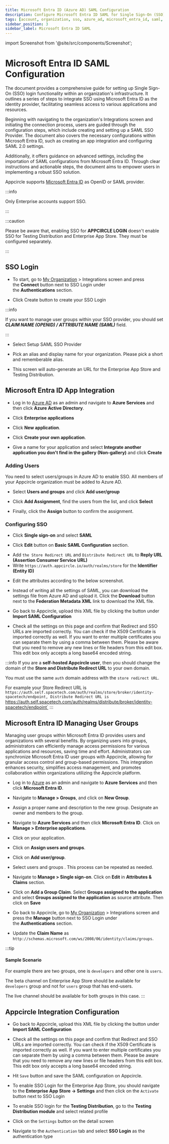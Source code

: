 ```yaml
---
title: Microsoft Entra ID (Azure AD) SAML Configuration
description: Configure Microsoft Entra ID SAML for Single Sign-On (SSO) in your app. A detailed guide to boost security and simplify user logins with Appcircle.
tags: [account, organization, sso, azure_ad, microsoft_entra_id, saml, configuration]
sidebar_position: 3
sidebar_label: Microsoft Entra ID SAML
---
```


import Screenshot from '@site/src/components/Screenshot';

# Microsoft Entra ID SAML Configuration

The document provides a comprehensive guide for setting up Single Sign-On (SSO) login functionality within an organization's infrastructure.
It outlines a series of steps to integrate SSO using Microsoft Entra ID as the identity provider, facilitating seamless access to various applications and resources.

Beginning with navigating to the organization's Integrations screen and initiating the connection process, users are guided through the configuration steps, which include creating and setting up a SAML SSO Provider.
The document also covers the necessary configurations within Microsoft Entra ID, such as creating an app integration and configuring SAML 2.0 settings.

Additionally, it offers guidance on advanced settings, including the importation of SAML configurations from Microsoft Entra ID.
Through clear instructions and actionable steps, the document aims to empower users in implementing a robust SSO solution.

Appcircle supports [Microsoft Entra ID](https://www.microsoft.com/en-us/security/business/identity-access/microsoft-entra-id) as OpenID or SAML provider.

:::info

Only Enterprise accounts support SSO.

:::

:::caution

Please be aware that, enabling SSO for **APPCIRCLE LOGIN** doesn't enable SSO for Testing Distribution and Enterprise App Store. They must be configured separately.

:::

## SSO Login

- To start, go to [My Organization](/account/my-organization) > Integrations screen and press the **Connect** button next to SSO Login under the **Authentications** section.

<Screenshot url='https://cdn.appcircle.io/docs/assets/sso-login1.png' />

- Click Create button to create your SSO Login

<Screenshot url='https://cdn.appcircle.io/docs/assets/sso-login2.png' />

:::info

If you want to manage user groups within your SSO provider, you should set **_CLAIM NAME (OPENID) / ATTRIBUTE NAME (SAML)_** field.

:::

- Select Setup SAML SSO Provider

<Screenshot url='https://cdn.appcircle.io/docs/assets/sso-login3.png' />

- Pick an alias and display name for your organization. Please pick a short and rememberable alias.

- This screen will auto-generate an URL for the Enterprise App Store and Testing Distribution.

<Screenshot url='https://cdn.appcircle.io/docs/assets/2777-sso-saml1-new.png' />

## Microsoft Entra ID App Integration

- Log in to [Azure AD](https://azure.microsoft.com/en-us/) as an admin and navigate to **Azure Services** and then click **Azure Active Directory**.

<Screenshot url='https://cdn.appcircle.io/docs/assets/azurecreateapp1.png' />

- Click **Enterprise applications**

<Screenshot url='https://cdn.appcircle.io/docs/assets/azurecreateapp2.png' />

- Click **New application**.

<Screenshot url='https://cdn.appcircle.io/docs/assets/azurecreateapp3.png' />

- Click **Create your own application**.

<Screenshot url='https://cdn.appcircle.io/docs/assets/azurecreateapp4.png' />

- Give a name for your application and select **Integrate another application you don't find in the gallery (Non-gallery)** and click **Create**

<Screenshot url='https://cdn.appcircle.io/docs/assets/azurecreateapp5.png' />

### Adding Users

You need to select users/groups in Azure AD to enable SSO. All members of your Appcircle organization must be added to Azure AD.

- Select **Users and groups** and click **Add user/group**

<Screenshot url='https://cdn.appcircle.io/docs/assets/azureaddusers.png' />

- Click **Add Assignment**, find the users from the list, and click **Select**

<Screenshot url='https://cdn.appcircle.io/docs/assets/azureaddassignment1.png' />

- Finally, click the **Assign** button to confirm the assignment.

<Screenshot url='https://cdn.appcircle.io/docs/assets/azureaddassignment2.png' />

### Configuring SSO

- Click **Single sign-on** and select **SAML**

<Screenshot url='https://cdn.appcircle.io/docs/assets/azuressosettings1.png' />

- Click **Edit** button on **Basic SAML Configuration** section.

<Screenshot url='https://cdn.appcircle.io/docs/assets/azuressosettings2.png' />

- Add `the Store Redirect URL` and `Distribute Redirect URL` to **Reply URL (Assertion Consumer Service URL)**
- Write `https://auth.appcircle.io/auth/realms/store` for the **Identifier (Entity ID)**

<Screenshot url='https://cdn.appcircle.io/docs/assets/integration-sso-azure-entity-id.png' />

- Edit the attributes according to the below screenshot.

<Screenshot url='https://cdn.appcircle.io/docs/assets/azuressosettings4.png' />

- Instead of writing all the settings of SAML, you can download the settings file from Azure AD and upload it. Click the **Download** button next to the **Federation Metadata XML** link to download the XML file.

<Screenshot url='https://cdn.appcircle.io/docs/assets/azuressosettings5.png' />

- Go back to Appcircle, upload this XML file by clicking the button under **Import SAML Configuration**

<Screenshot url='https://cdn.appcircle.io/docs/assets/2777-sso-saml1-new.png' />

- Check all the settings on this page and confirm that Redirect and SSO URLs are imported correctly. You can check if the X509 Certificate is imported correctly as well. If you want to enter multiple certificates you can separate them by using a comma between them. Please be aware that you need to remove any new lines or file headers from this edit box. This edit box only accepts a long base64 encoded string.

:::info
If you are a **self-hosted Appcircle user**, then you should change the domain of the **Store and Distribute Redirect URL** to your own domain.

You must use the same `auth` domain address with the `store redirect URL`.

For example your Store Redirect URL is `https://auth.self.spacetech.com/auth/realms/store/broker/identity-spacetech/endpoint,
Distribute Redirect URL is `https://auth.self.spacetech.com/auth/realms/distribute/broker/identity-spacetech/endpoint`
:::

## Microsoft Entra ID Managing User Groups

Managing user groups within Microsoft Entra ID provides users and organizations with several benefits.
By organizing users into groups, administrators can efficiently manage access permissions for various applications and resources, saving time and effort.
Administrators can synchronize Microsoft Entra ID user groups with Appcircle, allowing for granular access control and group-based permissions.
This integration enhances security, simplifies access management, and promotes collaboration within organizations utilizing the Appcircle platform.

- Log in to [Azure](https://azure.microsoft.com/en-us/) as an admin and navigate to **Azure Services** and then click **Microsoft Entra ID**.

<Screenshot url='https://cdn.appcircle.io/docs/assets/sso-mapping-azure-saml-goto-entra-id.png' />

- Navigate to **Manage > Groups**, and click on **New Group**.

<Screenshot url='https://cdn.appcircle.io/docs/assets/sso-mapping-azure-saml-groups.png' />

- Assign a proper name and description to the new group. Designate an owner and members to the group.

<Screenshot url='https://cdn.appcircle.io/docs/assets/sso-mapping-azure-saml-new-group.png' />

- Navigate to **Azure Services** and then click **Microsoft Entra ID**. Click on **Manage > Enterprise applications**. 

<Screenshot url='https://cdn.appcircle.io/docs/assets/sso-mapping-azure-saml-enterprise-applications1.png' />

- Click on your application. 

<Screenshot url='https://cdn.appcircle.io/docs/assets/sso-mapping-azure-saml-enterprise-applications2.png' />

- Click on **Assign users and groups**.

<Screenshot url='https://cdn.appcircle.io/docs/assets/sso-mapping-azure-saml-assign-users-groups1.png' />

- Click on **Add user/group**.

<Screenshot url='https://cdn.appcircle.io/docs/assets/sso-mapping-azure-saml-assign-users-groups2.png' />

- Select users and groups . This process can be repeated as needed.

<Screenshot url='https://cdn.appcircle.io/docs/assets/sso-mapping-azure-saml-assign-users-groups3.png' />

- Navigate to **Manage > Single sign-on**. Click on **Edit** in **Attributes & Claims** section.

<Screenshot url='https://cdn.appcircle.io/docs/assets/sso-mapping-azure-saml-attributes1.png' />

- Click on **Add a Group Claim**. Select **Groups assigned to the application** and select **Groups assigned to the application** as source attribute. Then click on **Save**

<Screenshot url='https://cdn.appcircle.io/docs/assets/sso-mapping-azure-saml-attributes2.png' />

- Go back to Appcircle, go to [My Organization](/account/my-organization) > Integrations screen and press the **Manage** button next to SSO Login under the **Authentications** section.

<Screenshot url='https://cdn.appcircle.io/docs/assets/integration-sso-manage-sso.png' />

- Update the **Claim Name** as `http://schemas.microsoft.com/ws/2008/06/identity/claims/groups`.

<Screenshot url='https://cdn.appcircle.io/docs/assets/integration-sso-azure-saml-org-id-claim.png' />

:::tip

#### Sample Scenario

For example there are two groups, one is `developers` and other one is `users`.

The beta channel on Enterprise App Store should be available for `developers` group and not for `users` group that has end-users.

The live channel should be available for both groups in this case.
:::

## Appcircle Integration Configuration

- Go back to Appcircle, upload this XML file by clicking the button under **Import SAML Configuration**

<Screenshot url='https://cdn.appcircle.io/docs/assets/2777-sso-saml1-new.png' />

- Check all the settings on this page and confirm that Redirect and SSO URLs are imported correctly. You can check if the X509 Certificate is imported correctly as well. If you want to enter multiple certificates you can separate them by using a comma between them. Please be aware that you need to remove any new lines or file headers from this edit box. This edit box only accepts a long base64 encoded string.

- Hit `Save` button and save the SAML configuration on Appcircle.

- To enable SSO Login for the Enterprise App Store, you should navigate to the **Enterprise App Store -> Settings** and then click on the `Activate` button next to SSO Login

<Screenshot url='https://cdn.appcircle.io/docs/assets/2777-enterprisestore-sso-login.png' />

- To enable SSO login for the **Testing Distribution**, go to the **Testing Distribution module** and select related profile

<Screenshot url='https://cdn.appcircle.io/docs/assets/2803-distribution-profiles.png' />

- Click on the `Settings` button on the detail screen

<Screenshot url='https://cdn.appcircle.io/docs/assets/2803-distribution-detail.png' />

- Navigate to the `Authentication` tab and select **SSO Login** as the authentication type

<Screenshot url='https://cdn.appcircle.io/docs/assets/2777-distribution-sso-login.png' />
